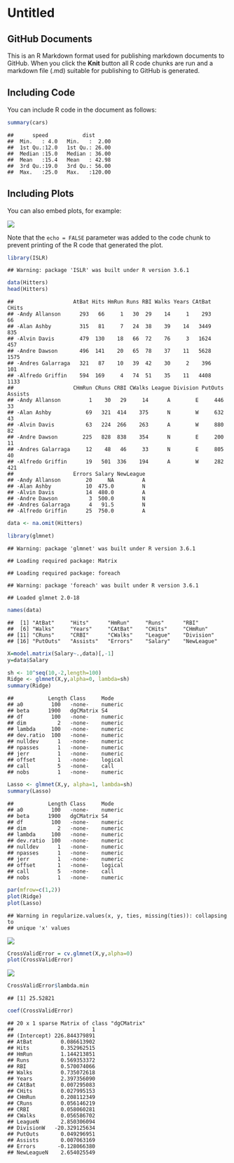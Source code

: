Untitled
================

GitHub Documents
----------------

This is an R Markdown format used for publishing markdown documents to GitHub. When you click the **Knit** button all R code chunks are run and a markdown file (.md) suitable for publishing to GitHub is generated.

Including Code
--------------

You can include R code in the document as follows:

``` r
summary(cars)
```

    ##      speed           dist       
    ##  Min.   : 4.0   Min.   :  2.00  
    ##  1st Qu.:12.0   1st Qu.: 26.00  
    ##  Median :15.0   Median : 36.00  
    ##  Mean   :15.4   Mean   : 42.98  
    ##  3rd Qu.:19.0   3rd Qu.: 56.00  
    ##  Max.   :25.0   Max.   :120.00

Including Plots
---------------

You can also embed plots, for example:

![](Rgit_files/figure-markdown_github/pressure-1.png)

Note that the `echo = FALSE` parameter was added to the code chunk to prevent printing of the R code that generated the plot.

``` r
library(ISLR)
```

    ## Warning: package 'ISLR' was built under R version 3.6.1

``` r
data(Hitters)
head(Hitters)
```

    ##                   AtBat Hits HmRun Runs RBI Walks Years CAtBat CHits
    ## -Andy Allanson      293   66     1   30  29    14     1    293    66
    ## -Alan Ashby         315   81     7   24  38    39    14   3449   835
    ## -Alvin Davis        479  130    18   66  72    76     3   1624   457
    ## -Andre Dawson       496  141    20   65  78    37    11   5628  1575
    ## -Andres Galarraga   321   87    10   39  42    30     2    396   101
    ## -Alfredo Griffin    594  169     4   74  51    35    11   4408  1133
    ##                   CHmRun CRuns CRBI CWalks League Division PutOuts Assists
    ## -Andy Allanson         1    30   29     14      A        E     446      33
    ## -Alan Ashby           69   321  414    375      N        W     632      43
    ## -Alvin Davis          63   224  266    263      A        W     880      82
    ## -Andre Dawson        225   828  838    354      N        E     200      11
    ## -Andres Galarraga     12    48   46     33      N        E     805      40
    ## -Alfredo Griffin      19   501  336    194      A        W     282     421
    ##                   Errors Salary NewLeague
    ## -Andy Allanson        20     NA         A
    ## -Alan Ashby           10  475.0         N
    ## -Alvin Davis          14  480.0         A
    ## -Andre Dawson          3  500.0         N
    ## -Andres Galarraga      4   91.5         N
    ## -Alfredo Griffin      25  750.0         A

``` r
data <- na.omit(Hitters)

library(glmnet)
```

    ## Warning: package 'glmnet' was built under R version 3.6.1

    ## Loading required package: Matrix

    ## Loading required package: foreach

    ## Warning: package 'foreach' was built under R version 3.6.1

    ## Loaded glmnet 2.0-18

``` r
names(data)
```

    ##  [1] "AtBat"     "Hits"      "HmRun"     "Runs"      "RBI"      
    ##  [6] "Walks"     "Years"     "CAtBat"    "CHits"     "CHmRun"   
    ## [11] "CRuns"     "CRBI"      "CWalks"    "League"    "Division" 
    ## [16] "PutOuts"   "Assists"   "Errors"    "Salary"    "NewLeague"

``` r
X=model.matrix(Salary~.,data)[,-1]
y=data$Salary
```

``` r
sh <- 10^seq(10,-2,length=100)
Ridge <- glmnet(X,y,alpha=0, lambda=sh)
summary(Ridge)
```

    ##           Length Class     Mode   
    ## a0         100   -none-    numeric
    ## beta      1900   dgCMatrix S4     
    ## df         100   -none-    numeric
    ## dim          2   -none-    numeric
    ## lambda     100   -none-    numeric
    ## dev.ratio  100   -none-    numeric
    ## nulldev      1   -none-    numeric
    ## npasses      1   -none-    numeric
    ## jerr         1   -none-    numeric
    ## offset       1   -none-    logical
    ## call         5   -none-    call   
    ## nobs         1   -none-    numeric

``` r
Lasso <- glmnet(X,y, alpha=1, lambda=sh)
summary(Lasso)
```

    ##           Length Class     Mode   
    ## a0         100   -none-    numeric
    ## beta      1900   dgCMatrix S4     
    ## df         100   -none-    numeric
    ## dim          2   -none-    numeric
    ## lambda     100   -none-    numeric
    ## dev.ratio  100   -none-    numeric
    ## nulldev      1   -none-    numeric
    ## npasses      1   -none-    numeric
    ## jerr         1   -none-    numeric
    ## offset       1   -none-    logical
    ## call         5   -none-    call   
    ## nobs         1   -none-    numeric

``` r
par(mfrow=c(1,2))
plot(Ridge)
plot(Lasso)
```

    ## Warning in regularize.values(x, y, ties, missing(ties)): collapsing to
    ## unique 'x' values

![](Rgit_files/figure-markdown_github/unnamed-chunk-2-1.png)

``` r
CrossValidError = cv.glmnet(X,y,alpha=0)
plot(CrossValidError)
```

![](Rgit_files/figure-markdown_github/unnamed-chunk-3-1.png)

``` r
CrossValidError$lambda.min
```

    ## [1] 25.52821

``` r
coef(CrossValidError)
```

    ## 20 x 1 sparse Matrix of class "dgCMatrix"
    ##                         1
    ## (Intercept) 226.844379891
    ## AtBat         0.086613902
    ## Hits          0.352962515
    ## HmRun         1.144213851
    ## Runs          0.569353372
    ## RBI           0.570074066
    ## Walks         0.735072618
    ## Years         2.397356090
    ## CAtBat        0.007295083
    ## CHits         0.027995153
    ## CHmRun        0.208112349
    ## CRuns         0.056146219
    ## CRBI          0.058060281
    ## CWalks        0.056586702
    ## LeagueN       2.850306094
    ## DivisionW   -20.329125634
    ## PutOuts       0.049296951
    ## Assists       0.007063169
    ## Errors       -0.128066380
    ## NewLeagueN    2.654025549
